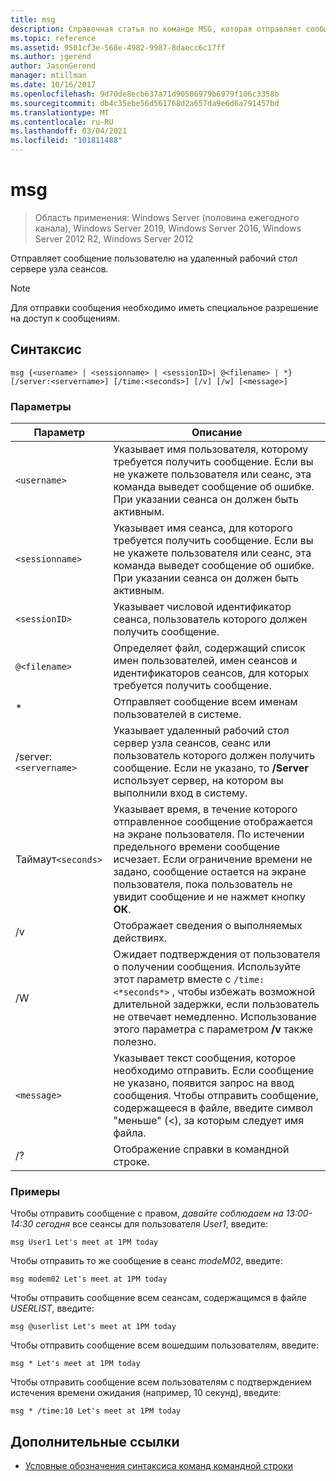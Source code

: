 ```yaml
---
title: msg
description: Справочная статья по команде MSG, которая отправляет сообщение пользователю на удаленный рабочий стол сервере узла сеансов
ms.topic: reference
ms.assetid: 9501cf3e-568e-4982-9987-8daecc6c17ff
ms.author: jgerend
author: JasonGerend
manager: mtillman
ms.date: 10/16/2017
ms.openlocfilehash: 9d70de8ecb637a71d90586979b6979f106c3358b
ms.sourcegitcommit: db4c35ebe56d561768d2a657da9e6d6a791457bd
ms.translationtype: MT
ms.contentlocale: ru-RU
ms.lasthandoff: 03/04/2021
ms.locfileid: "101811488"
---
```

# <a name="msg"></a>msg

> Область применения: Windows Server (половина ежегодного канала), Windows Server 2019, Windows Server 2016, Windows Server 2012 R2, Windows Server 2012

Отправляет сообщение пользователю на удаленный рабочий стол сервере узла сеансов.

> [!NOTE]
> Для отправки сообщения необходимо иметь специальное разрешение на доступ к сообщениям.

## <a name="syntax"></a>Синтаксис

```
msg {<username> | <sessionname> | <sessionID>| @<filename> | *} [/server:<servername>] [/time:<seconds>] [/v] [/w] [<message>]
```

### <a name="parameters"></a>Параметры

| Параметр | Описание |
| --------- | ----------- |
| `<username>` | Указывает имя пользователя, которому требуется получить сообщение. Если вы не укажете пользователя или сеанс, эта команда выведет сообщение об ошибке. При указании сеанса он должен быть активным. |
| `<sessionname>` | Указывает имя сеанса, для которого требуется получить сообщение. Если вы не укажете пользователя или сеанс, эта команда выведет сообщение об ошибке. При указании сеанса он должен быть активным. |
| `<sessionID>` | Указывает числовой идентификатор сеанса, пользователь которого должен получить сообщение. |
| `@<filename>` | Определяет файл, содержащий список имен пользователей, имен сеансов и идентификаторов сеансов, для которых требуется получить сообщение. |
| * | Отправляет сообщение всем именам пользователей в системе. |
| /server:`<servername>` | Указывает удаленный рабочий стол сервер узла сеансов, сеанс или пользователь которого должен получить сообщение. Если не указано, то **/Server** использует сервер, на котором вы выполнили вход в систему. |
| Таймаут`<seconds>` | Указывает время, в течение которого отправленное сообщение отображается на экране пользователя. По истечении предельного времени сообщение исчезает. Если ограничение времени не задано, сообщение остается на экране пользователя, пока пользователь не увидит сообщение и не нажмет кнопку **ОК**. |
| /v | Отображает сведения о выполняемых действиях. |
| /W | Ожидает подтверждения от пользователя о получении сообщения. Используйте этот параметр вместе с `/time:<*seconds*>` , чтобы избежать возможной длительной задержки, если пользователь не отвечает немедленно. Использование этого параметра с параметром **/v** также полезно. |
| `<message>` | Указывает текст сообщения, которое необходимо отправить. Если сообщение не указано, появится запрос на ввод сообщения. Чтобы отправить сообщение, содержащееся в файле, введите символ "меньше" (<), за которым следует имя файла. |
| /? | Отображение справки в командной строке. |

### <a name="examples"></a>Примеры

Чтобы отправить сообщение с правом, *давайте соблюдаем на 13:00-14:30 сегодня* все сеансы для пользователя *User1*, введите:

```
msg User1 Let's meet at 1PM today
```

Чтобы отправить то же сообщение в сеанс *modeM02*, введите:

```
msg modem02 Let's meet at 1PM today
```

Чтобы отправить сообщение всем сеансам, содержащимся в файле *USERLIST*, введите:

```
msg @userlist Let's meet at 1PM today
```

Чтобы отправить сообщение всем вошедшим пользователям, введите:

```
msg * Let's meet at 1PM today
```

Чтобы отправить сообщение всем пользователям с подтверждением истечения времени ожидания (например, 10 секунд), введите:

```
msg * /time:10 Let's meet at 1PM today
```

## <a name="additional-references"></a>Дополнительные ссылки

- [Условные обозначения синтаксиса команд командной строки](command-line-syntax-key.md)
